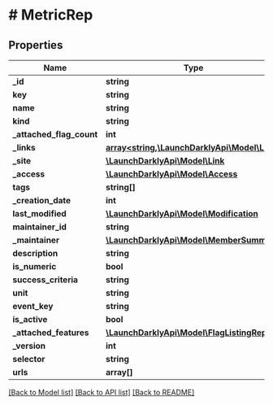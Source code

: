 # # MetricRep

## Properties

Name | Type | Description | Notes
------------ | ------------- | ------------- | -------------
**_id** | **string** |  |
**key** | **string** |  |
**name** | **string** |  |
**kind** | **string** |  |
**_attached_flag_count** | **int** |  | [optional]
**_links** | [**array<string,\LaunchDarklyApi\Model\Link>**](Link.md) |  |
**_site** | [**\LaunchDarklyApi\Model\Link**](Link.md) |  | [optional]
**_access** | [**\LaunchDarklyApi\Model\Access**](Access.md) |  | [optional]
**tags** | **string[]** |  |
**_creation_date** | **int** |  |
**last_modified** | [**\LaunchDarklyApi\Model\Modification**](Modification.md) |  | [optional]
**maintainer_id** | **string** |  | [optional]
**_maintainer** | [**\LaunchDarklyApi\Model\MemberSummary**](MemberSummary.md) |  | [optional]
**description** | **string** |  | [optional]
**is_numeric** | **bool** |  | [optional]
**success_criteria** | **string** |  | [optional]
**unit** | **string** |  | [optional]
**event_key** | **string** |  | [optional]
**is_active** | **bool** |  | [optional]
**_attached_features** | [**\LaunchDarklyApi\Model\FlagListingRep[]**](FlagListingRep.md) |  | [optional]
**_version** | **int** |  | [optional]
**selector** | **string** |  | [optional]
**urls** | **array[]** |  | [optional]

[[Back to Model list]](../../README.md#models) [[Back to API list]](../../README.md#endpoints) [[Back to README]](../../README.md)
